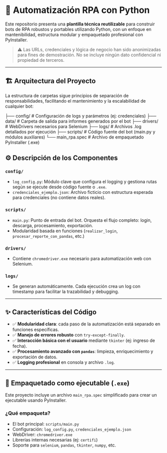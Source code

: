 # 🤖 Automatización RPA con Python

Este repositorio presenta una **plantilla técnica reutilizable** para construir bots de RPA robustos y portables utilizando Python, con un enfoque en mantenibilidad, estructura modular y empaquetado profesional con PyInstaller.

> ⚠️ Las URLs, credenciales y lógica de negocio han sido anonimizadas para fines de demostración. No se incluye ningún dato confidencial ni propiedad de terceros.

---

## 🏗️ Arquitectura del Proyecto

La estructura de carpetas sigue principios de separación de responsabilidades, facilitando el mantenimiento y la escalabilidad de cualquier bot:

├── config/         # Configuración de logs y parámetros (ej: credenciales)
├── data/           # Carpeta de salida para informes generados por el bot
├── drivers/        # WebDrivers necesarios para Selenium
├── logs/           # Archivos .log detallados por ejecución
├── scripts/        # Código fuente del bot (main.py y módulos auxiliares)
└── main_rpa.spec   # Archivo de empaquetado PyInstaller (.exe)


## ⚙️ Descripción de los Componentes

### `config/`
- `log_config.py`: Módulo clave que configura el logging y gestiona rutas según se ejecute desde código fuente o `.exe`.
- `credenciales_ejemplo.json`: Archivo ficticio con estructura esperada para credenciales (no contiene datos reales).

### `scripts/`
- `main.py`: Punto de entrada del bot. Orquesta el flujo completo: login, descarga, procesamiento, exportación.
- Modularidad basada en funciones (`realizar_login`, `procesar_reporte_con_pandas`, etc.)

### `drivers/`
- Contiene `chromedriver.exe` necesario para automatización web con Selenium.

### `logs/`
- Se generan automáticamente. Cada ejecución crea un log con timestamp para facilitar la trazabilidad y debugging.

---

## ✨ Características del Código

- ✅ **Modularidad clara**: cada paso de la automatización está separado en funciones específicas.
- ✅ **Manejo de errores robusto** con `try-except-finally`.
- ✅ **Interacción básica con el usuario** mediante `tkinter` (ej: ingreso de fecha).
- ✅ **Procesamiento avanzado con `pandas`**: limpieza, enriquecimiento y exportación de datos.
- ✅ **Logging profesional** en consola y archivo `.log`.

---

## 🧩 Empaquetado como ejecutable (`.exe`)

Este proyecto incluye un archivo `main_rpa.spec` simplificado para crear un ejecutable usando PyInstaller.

### ¿Qué empaqueta?

- El bot principal: `scripts/main.py`
- Configuración: `log_config.py`, `credenciales_ejemplo.json`
- WebDriver: `chromedriver.exe`
- Librerías internas necesarias (ej: `certifi`)
- Soporte para `selenium`, `pandas`, `tkinter`, `numpy`, etc.



